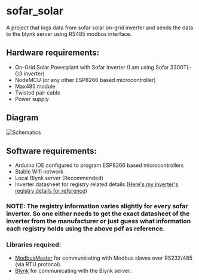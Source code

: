 # sofar_solar
A project that logs data from sofar solar on-grid inverter and sends the data to the blynk server using RS485 modbus interface.

## Hardware requirements:
- On-Grid Solar Powerplant with Sofar inverter (I am using Sofar 3300TL-G3 inverter)
- NodeMCU (or any other ESP8266 based microcontroller)
- Max485 module
- Twisted pair cable
- Power supply
## Diagram
![Schematics]()
## Software requirements:
- Arduino IDE configured to program ESP8266 based microcontrollers
- Stable Wifi network
- Local Blynk server (Recommended)
- Inverter datasheet for registry related details ([Here's my inverter's registry details for reference](https://github.com/4llonsy/sofar_solar/blob/main/Registry_Details.pdf))
### NOTE: The registry information varies slightly for every sofar inverter. So one either needs to get the exact datasheet of the inverter from the manufacturer or just guess what information each registry holds using the above pdf as reference.
### Libraries required:
- [ModbusMaster](https://github.com/4-20ma/ModbusMaster) for communicating with Modbus slaves over RS232/485 (via RTU protocol).
- [Blynk](https://github.com/blynkkk/blynk-library) for communicating with the Blynk server.
